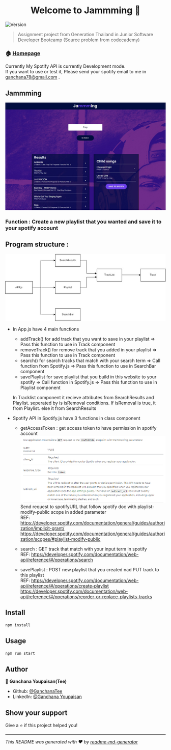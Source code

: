 <h1 align="center">Welcome to Jammming 👋</h1>
<p>
  <img alt="Version" src="https://img.shields.io/badge/version-0.1.0-blue.svg?cacheSeconds=2592000" />
</p>

> Assignment project from Generation Thailand in Junior Software Developer Bootcamp (Source problem from codecademy) 

### 🏠 [Homepage](http://jammming-tee.surge.sh/)
Currently My Spotify API is currently Development mode. <br />
If you want to use or test it, Please send your spotify email to me in ganchana78@gmail.com .

## Jammming
<img src="./src/components/img/jammmingPreview.jpg" alt="not found" title="Jammming preview">

### Function : Create a new playlist that you wanted and save it to your spotify account

## Program structure :
<img src="./src/components/img/jammmingTreeDiagram.jpg" alt="not found" title="Jammming Tree Diagram">

* In App.js have 4 main functions 
  * addTrack() for add track that you want to save in your playlist 
    => Pass this function to use in Track component
  * removeTrack() for remove track that you added in your playlist 
    => Pass this function to use in Track component
  * search() for search tracks that match with your search term 
    => Call function from Spotify.js 
    =>  Pass this function to use in SearchBar component
  * savePlaylist for save playlist that you build in this website to your spotify 
    => Call function in Spotify.js 
    =>  Pass this function to use in Playlist component
  
  In Tracklist component it recieve attributes from SearchResults and Playlist. seperated by is isRemoval conditions.
If isRemoval is true, it from Playlist. else it from SearchResults

* Spotify API in Spotify.js have 3 functions in class component
  * getAccessToken : get access token to have permission in spotify account
    <img src="./src/components/img/getAccessToken.PNG" alt="not found" title="Get Access Token"> <br />
    Send request to spotifyURL that follow spotify doc with playlist-modify-public scope in added parameter <br />
    REF: https://developer.spotify.com/documentation/general/guides/authorization/implicit-grant/
         https://developer.spotify.com/documentation/general/guides/authorization/scopes/#playlist-modify-public

  * search : GET track that match with your input term in spotify <br />
    REF: https://developer.spotify.com/documentation/web-api/reference/#/operations/search

  * savePlaylist : POST new playlist that you created nad PUT track to this playlist <br />
    REF: https://developer.spotify.com/documentation/web-api/reference/#/operations/create-playlist
         https://developer.spotify.com/documentation/web-api/reference/#/operations/reorder-or-replace-playlists-tracks

## Install

```sh
npm install
```

## Usage

```sh
npm run start
```

## Author

👤 **Ganchana Youpaisan(Tee)**

* Github: [@GanchanaTee](https://github.com/GanchanaTee)
* LinkedIn: [@Ganchana Youpaisan](https://www.linkedin.com/in/ganchana-youpaisan-757823166)

## Show your support

Give a ⭐️ if this project helped you!

***
_This README was generated with ❤️ by [readme-md-generator](https://github.com/kefranabg/readme-md-generator)_
